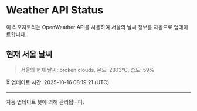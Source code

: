 
# Weather API Status

이 리포지토리는 OpenWeather API를 사용하여 서울의 날씨 정보를 자동으로 업데이트합니다.

## 현재 서울 날씨
> 서울의 현재 날씨: broken clouds, 온도: 23.13°C, 습도: 59%

⏳ 업데이트 시간: 2025-10-16 08:19:21 (UTC)

---
자동 업데이트 봇에 의해 관리됩니다.
